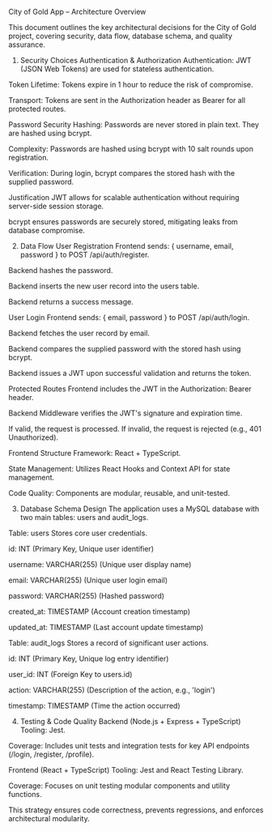 City of Gold App – Architecture Overview

This document outlines the key architectural decisions for the City of Gold project, covering security, data flow, database schema, and quality assurance.

1. Security Choices
Authentication & Authorization
Authentication: JWT (JSON Web Tokens) are used for stateless authentication.

Token Lifetime: Tokens expire in 1 hour to reduce the risk of compromise.

Transport: Tokens are sent in the Authorization header as Bearer <token> for all protected routes.

Password Security
Hashing: Passwords are never stored in plain text. They are hashed using bcrypt.

Complexity: Passwords are hashed using bcrypt with 10 salt rounds upon registration.

Verification: During login, bcrypt compares the stored hash with the supplied password.

Justification
JWT allows for scalable authentication without requiring server-side session storage.

bcrypt ensures passwords are securely stored, mitigating leaks from database compromise.

2. Data Flow
User Registration
Frontend sends: { username, email, password } to POST /api/auth/register.

Backend hashes the password.

Backend inserts the new user record into the users table.

Backend returns a success message.

User Login
Frontend sends: { email, password } to POST /api/auth/login.

Backend fetches the user record by email.

Backend compares the supplied password with the stored hash using bcrypt.

Backend issues a JWT upon successful validation and returns the token.

Protected Routes
Frontend includes the JWT in the Authorization: Bearer <token> header.

Backend Middleware verifies the JWT's signature and expiration time.

If valid, the request is processed. If invalid, the request is rejected (e.g., 401 Unauthorized).

Frontend Structure
Framework: React + TypeScript.

State Management: Utilizes React Hooks and Context API for state management.

Code Quality: Components are modular, reusable, and unit-tested.

3. Database Schema Design
The application uses a MySQL database with two main tables: users and audit_logs.

Table: users
Stores core user credentials.

id: INT (Primary Key, Unique user identifier)

username: VARCHAR(255) (Unique user display name)

email: VARCHAR(255) (Unique user login email)

password: VARCHAR(255) (Hashed password)

created_at: TIMESTAMP (Account creation timestamp)

updated_at: TIMESTAMP (Last account update timestamp)

Table: audit_logs
Stores a record of significant user actions.

id: INT (Primary Key, Unique log entry identifier)

user_id: INT (Foreign Key to users.id)

action: VARCHAR(255) (Description of the action, e.g., 'login')

timestamp: TIMESTAMP (Time the action occurred)

4. Testing & Code Quality
Backend (Node.js + Express + TypeScript)
Tooling: Jest.

Coverage: Includes unit tests and integration tests for key API endpoints (/login, /register, /profile).

Frontend (React + TypeScript)
Tooling: Jest and React Testing Library.

Coverage: Focuses on unit testing modular components and utility functions.

This strategy ensures code correctness, prevents regressions, and enforces architectural modularity.